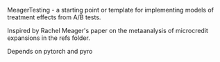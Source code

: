 MeagerTesting - a starting point or template for implementing models of treatment effects from A/B tests.


Inspired by Rachel Meager's paper on the metaanalysis of microcredit expansions in the refs folder.

Depends on pytorch and pyro


